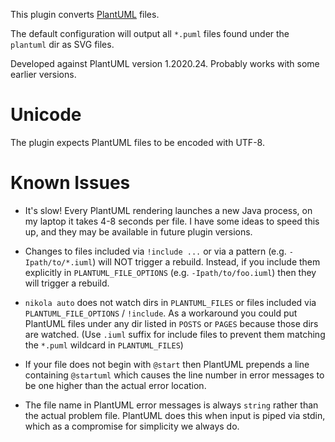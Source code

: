 This plugin converts [PlantUML](https://plantuml.com/) files.

The default configuration will output all `*.puml` files found under the `plantuml` dir as SVG files.

Developed against PlantUML version 1.2020.24.  Probably works with some earlier versions.

# Unicode

The plugin expects PlantUML files to be encoded with UTF-8.

# Known Issues

- It's slow!  Every PlantUML rendering launches a new Java process, on my laptop it takes 4-8 seconds per file.
  I have some ideas to speed this up, and they may be available in future plugin versions.

- Changes to files included via `!include ...` or via a pattern (e.g. `-Ipath/to/*.iuml`) will NOT trigger a rebuild.
  Instead, if you include them explicitly in `PLANTUML_FILE_OPTIONS` (e.g. `-Ipath/to/foo.iuml`) then they will trigger
  a rebuild.

- `nikola auto` does not watch dirs in `PLANTUML_FILES` or files included via `PLANTUML_FILE_OPTIONS` / `!include`.
  As a workaround you could put PlantUML files under any dir listed in `POSTS` or `PAGES` because those dirs
  are watched.
  (Use `.iuml` suffix for include files to prevent them matching the `*.puml` wildcard in `PLANTUML_FILES`)

- If your file does not begin with `@start` then PlantUML prepends a line containing `@startuml` which causes 
  the line number in error messages to be one higher than the actual error location.

- The file name in PlantUML error messages is always `string` rather than the actual problem file.
  PlantUML does this when input is piped via stdin, which as a compromise for simplicity we always do.
  